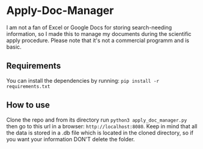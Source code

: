 # Apply-Doc-Manager

I am not a fan of Excel or Google Docs for storing search-needing information, so I made this to manage my documents during the scientific apply procedure. Please note that it's not a commercial programm and is basic.

## Requirements
You can install the dependencies by running:  `pip install -r requirements.txt`

## How to use
Clone the repo and from its directory run `python3 apply_doc_manager.py` then go to this url in a browser: `http://localhost:8080`. Keep in mind that all the data is stored in a .db file which is located in the cloned directory, so if you want your information DON'T delete the folder.

